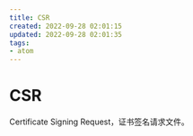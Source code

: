```yaml
---
title: CSR
created: 2022-09-28 02:01:15
updated: 2022-09-28 02:01:35
tags: 
- atom
---
```


# CSR

Certificate Signing Request，证书签名请求文件。
